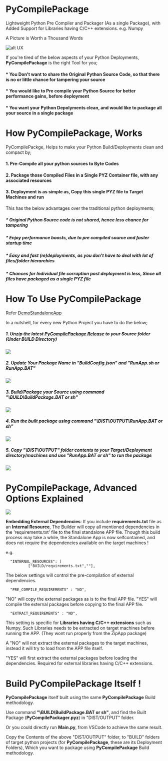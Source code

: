 # PyCompilePackage
Lightweight Python Pre Compiler and Packager (As a single Package),
with Added Support for Libraries having C/C++ extensions. e.g. Numpy

A Picture is Worth a Thousand Words

![alt UX](https://github.com/avarghesein/PyCompilePackage/blob/main/Docs/DeploymentModels.png)

If you're tired of the below aspects of your Python Deployments, **PyCompilePackage** is the right Tool for you;

#### * You Don't want to share the Original Python Source Code, so that there is no or little chance for tampering your source

#### * You would like to Pre compile your Python Source for better performance gains, before deployment

#### * You want your Python Depolyments clean, and would like to package all your source in a single package

# How PyCompilePackage, Works

PyCompilePackge, Helps to make your Python Build/Deployments clean and compact by;

#### 1. Pre-Compile all your python sources to Byte Codes

#### 2. Package those Compiled Files in a Single PYZ Container file, with any associated resources

#### 3. Deployment is as simple as, Copy this single PYZ file to Target Machines and run

This has the below advantages over the traditional python deployments;

##### * Original Python Source code is not shared, hence less chance for tampering

##### * Enjoy performance boosts, due to pre compiled source and faster startup time

##### * Easy and fast (re)deployments, as you don't have to deal with lot of files/folder hierarchies 

##### * Chances for Individual file corruption post deployment is less, Since all files have packaged as a single PYZ file

# How To Use PyCompilePackage

Refer [DemoStandaloneApp](https://github.com/avarghesein/PyCompilePackage/tree/main/DemoStandaloneApp)

In a nutshell, for every new Python Project you have to do the below;

##### 1. Unzip the latest [PyCompilePackage Release](https://github.com/avarghesein/PyCompilePackage/releases/download/Version7/BUILD.zip) to your Source folder (Under BUILD Directory)

![](https://github.com/avarghesein/PyCompilePackage/blob/main/Docs/BuildTemplateFolder.png)

##### 2. Update Your Package Name in "BuildConfig.json" and "RunApp.sh or RunApp.BAT"

![](https://github.com/avarghesein/PyCompilePackage/blob/main/Docs/UpdatePackageName.png)

##### 3. Build/Package your Source using command "\BUILD\BuildPackage.BAT or sh"

![](https://github.com/avarghesein/PyCompilePackage/blob/main/Docs/BuildPackage.png)

##### 4. Run the built package using command "\DIST\OUTPUT\RunApp.BAT or sh"

![](https://github.com/avarghesein/PyCompilePackage/blob/main/Docs/RunPackage.png)

##### 5. Copy "\DIST\OUTPUT" folder contents to your Target/Deployment directory/machines and use "RunApp.BAT or sh" to run the package

![](https://github.com/avarghesein/PyCompilePackage/blob/main/Docs/DeployPackage.png)

# PyCompilePackage, Advanced Options Explained

![](https://github.com/avarghesein/PyCompilePackage/blob/main/Docs/AdvancedOptions.png)

**Embedding External Dependencies**: 
If you include **requirements.txt** file as an **Internal Resource**, The Builder will copy all mentioned dependencies in the
'requirements.txt' file to the final standalone APP file. Though this build process may take a while, 
the Standalone App is now selfcontained, and does not require the dependencies available on the target machines !

e.g.

      "INTERNAL_RESOURCES": [
              ["BUILD/requirements.txt",""],

The below settings will control the pre-compilation of external dependencies. 

      "PRE_COMPILE_REQUIREMENTS" : "NO",
 
"NO" will copy the external packages as is to the final APP file.
"YES" will compile the external packages before copying to the final APP file.


      "EXTRACT_REQUIREMENTS" : "NO",
 
This setting is specific for **Libraries having C/C++ extensions** such as Numpy.
Such Libraries needs to be extracted on target machines before running the APP. (They wont run properly from the ZipApp package)

A "NO" will not extract the external packages to the target machines, instead it will try to load from the APP file itself.

"YES" will first extract the external packages before loading the dependencies.
Required for external libraries having C/C++ extensions.

# Build PyCompilePackage Itself !

**PyCompilePackage** itself built using the same **PyCompilePackage** Build methodology.

Use command **"\BUILD\BuildPackage.BAT or sh"**, and find the Built Package (**PyCompilePackager.pyz**) in "DIST/OUTPUT" folder. 

Or you could directly run **Main.py**, from VSCode to achieve the same result. 

Copy the Contents of the above "DIST/OUTPUT" folder, to "BUILD" folders of target python projects
(for **PyCompilePackage**, these are its Deployment Folders),
Which you want to package using **PyCompilePackage** Build methodology.
